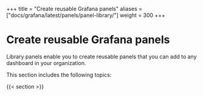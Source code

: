 +++
title = "Create reusable Grafana panels"
aliases = ["docs/grafana/latest/panels/panel-library/"]
weight = 300
+++

# Create reusable Grafana panels

Library panels enable you to create reusable panels that you can add to any dashboard in your organization.

This section includes the following topics:

{{< section >}}
